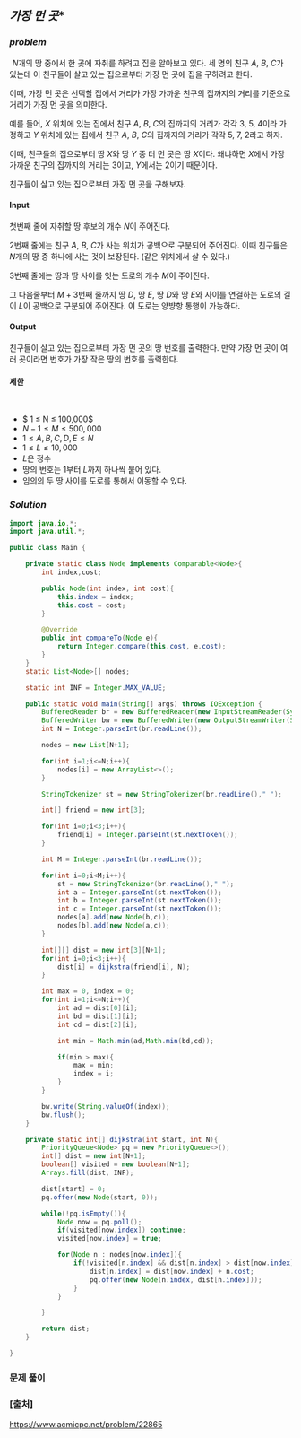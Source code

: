 ## *가장 먼 곳**


### ***problem***
 
$N$개의 땅 중에서 한 곳에 자취를 하려고 집을 알아보고 있다. 세 명의 친구 
$A$, 
$B$, 
$C$가 있는데 이 친구들이 살고 있는 집으로부터 가장 먼 곳에 집을 구하려고 한다.

이때, 가장 먼 곳은 선택할 집에서 거리가 가장 가까운 친구의 집까지의 거리를 기준으로 거리가 가장 먼 곳을 의미한다.

예를 들어, 
$X$ 위치에 있는 집에서 친구 
$A$, 
$B$, 
$C$의 집까지의 거리가 각각 3, 5, 4이라 가정하고 
$Y$ 위치에 있는 집에서 친구 
$A$, 
$B$, 
$C$의 집까지의 거리가 각각 5, 7, 2라고 하자.

이때, 친구들의 집으로부터 땅 
$X$와 땅 
$Y$ 중 더 먼 곳은 땅 
$X$이다. 왜냐하면 
$X$에서 가장 가까운 친구의 집까지의 거리는 3이고, 
$Y$에서는 
$2$이기 때문이다.

친구들이 살고 있는 집으로부터 가장 먼 곳을 구해보자.

#### **Input**
첫번째 줄에 자취할 땅 후보의 개수 
$N$이 주어진다.

2번째 줄에는 친구 
$A$, 
$B$, 
$C$가 사는 위치가 공백으로 구분되어 주어진다. 이때 친구들은 
$N$개의 땅 중 하나에 사는 것이 보장된다. (같은 위치에서 살 수 있다.)

3번째 줄에는 땅과 땅 사이를 잇는 도로의 개수 
$M$이 주어진다.

그 다음줄부터 
$M + 3$번째 줄까지 땅 
$D$, 땅 
$E$, 땅 
$D$와 땅 
$E$와 사이를 연결하는 도로의 길이 
$L$이 공백으로 구분되어 주어진다. 이 도로는 양뱡항 통행이 가능하다.

#### **Output**
친구들이 살고 있는 집으로부터 가장 먼 곳의 땅 번호를 출력한다. 만약 가장 먼 곳이 여러 곳이라면 번호가 가장 작은 땅의 번호를 출력한다.

#### 제한

 
- $ 1 ≤ N ≤ 100,000$ 
 
- $N - 1 ≤ M ≤ 500,000$ 
 
- $1 ≤ A, B, C, D, E ≤ N$ 
 
- $1 ≤ L ≤ 10,000$ 
 
- $L$은 정수
- 땅의 번호는 
$1$부터 
$L$까지 하나씩 붙어 있다.
- 임의의 두 땅 사이를 도로를 통해서 이동할 수 있다.

### ***Solution***
``` java
import java.io.*;
import java.util.*;

public class Main {

    private static class Node implements Comparable<Node>{
        int index,cost;

        public Node(int index, int cost){
            this.index = index;
            this.cost = cost;
        }

        @Override
        public int compareTo(Node e){
            return Integer.compare(this.cost, e.cost);
        }
    }
    static List<Node>[] nodes;

    static int INF = Integer.MAX_VALUE;

    public static void main(String[] args) throws IOException {
        BufferedReader br = new BufferedReader(new InputStreamReader(System.in));
        BufferedWriter bw = new BufferedWriter(new OutputStreamWriter(System.out));
        int N = Integer.parseInt(br.readLine());

        nodes = new List[N+1];

        for(int i=1;i<=N;i++){
            nodes[i] = new ArrayList<>();
        }

        StringTokenizer st = new StringTokenizer(br.readLine()," ");

        int[] friend = new int[3];

        for(int i=0;i<3;i++){
            friend[i] = Integer.parseInt(st.nextToken());
        }

        int M = Integer.parseInt(br.readLine());

        for(int i=0;i<M;i++){
            st = new StringTokenizer(br.readLine()," ");
            int a = Integer.parseInt(st.nextToken());
            int b = Integer.parseInt(st.nextToken());
            int c = Integer.parseInt(st.nextToken());
            nodes[a].add(new Node(b,c));
            nodes[b].add(new Node(a,c));
        }

        int[][] dist = new int[3][N+1];
        for(int i=0;i<3;i++){
            dist[i] = dijkstra(friend[i], N);
        }

        int max = 0, index = 0;
        for(int i=1;i<=N;i++){
            int ad = dist[0][i];
            int bd = dist[1][i];
            int cd = dist[2][i];

            int min = Math.min(ad,Math.min(bd,cd));

            if(min > max){
                max = min;
                index = i;
            }
        }

        bw.write(String.valueOf(index));
        bw.flush();
    }

    private static int[] dijkstra(int start, int N){
        PriorityQueue<Node> pq = new PriorityQueue<>();
        int[] dist = new int[N+1];
        boolean[] visited = new boolean[N+1];
        Arrays.fill(dist, INF);

        dist[start] = 0;
        pq.offer(new Node(start, 0));

        while(!pq.isEmpty()){
            Node now = pq.poll();
            if(visited[now.index]) continue;
            visited[now.index] = true;

            for(Node n : nodes[now.index]){
                if(!visited[n.index] && dist[n.index] > dist[now.index] + n.cost){
                    dist[n.index] = dist[now.index] + n.cost;
                    pq.offer(new Node(n.index, dist[n.index]));
                }
            }

        }

        return dist;
    }

}
```
### **문제 풀이**



### **[출처]**
https://www.acmicpc.net/problem/22865